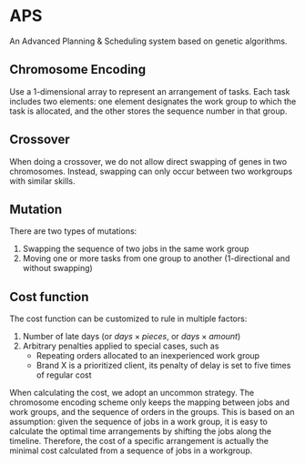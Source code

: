# APS
An Advanced Planning & Scheduling system based on genetic algorithms.

## Chromosome Encoding
Use a 1-dimensional array to represent an arrangement of tasks. Each 
task includes two elements: one element designates the work group to which
the task is allocated, and the other stores the sequence number in that 
group.

## Crossover
When doing a crossover, we do not allow direct swapping of genes in two 
chromosomes. Instead, swapping can only occur between two workgroups
with similar skills.

## Mutation
There are two types of mutations:
1. Swapping the sequence of two jobs in the same work group
2. Moving one or more tasks from one group to another (1-directional and without swapping)

## Cost function
The cost function can be customized to rule in multiple factors:
1. Number of late days (or $days \times pieces$, or $days \times amount$)
2. Arbitrary penalties applied to special cases, such as 
    * Repeating orders allocated to an inexperienced work group
    * Brand X is a prioritized client, its penalty of delay is set to five times of regular cost

When calculating the cost, we adopt an uncommon strategy. The chromosome encoding scheme only
keeps the mapping between jobs and work groups, and the sequence of orders in the groups. This is
based on an assumption: given the sequence of jobs in a work group, it is easy to calculate the 
optimal time arrangements by shifting the jobs along the timeline. Therefore, the cost of a 
specific arrangement is actually the minimal cost calculated from a sequence of jobs in a workgroup.
